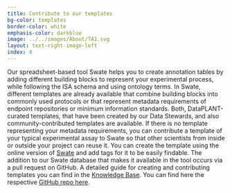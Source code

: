 ```yaml
---
title: Contribute to our templates 
bg-color: templates
border-color: white
emphasis-color: darkblue
image: ../../images/About/TA1.svg
layout: text-right-image-left
index: 4
---
```


Our spreadsheet-based tool Swate helps you to create annotation tables by adding different building blocks to represent your experimental process, while following the ISA schema and using ontology terms.
In Swate, different templates are already available that combine building blocks into commonly used protocols or that represent metadata requirements of endpoint repositories or minimum information standards.
Both, DataPLANT-curated templates, that have been created by our Data Stewards, and also community-contributed templates are available.
If there is no template representing your metadata requirements, you can contribute a template of your typical experimental assay to Swate so that other scientists from inside or outside your project can reuse it.
You can create the template using the online version of [Swate](https://swate-alpha.nfdi4plants.org/) and add tags for it to be easily findable.
The addition to our Swate database that makes it available in the tool occurs via a pull request on GitHub.
A detailed guide for creating and contributing templates you can find in the [Knowledge Base](https://nfdi4plants.org/nfdi4plants.knowledgebase/docs/guides/swate_template-contribution.html).
You can find here the respective [GitHub repo here](https://github.com/nfdi4plants/Swate-templates).
